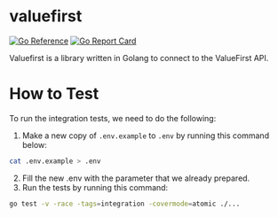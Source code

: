 # valuefirst

[![Go Reference](https://pkg.go.dev/badge/github.com/flip-id/valuefirst.svg)](https://pkg.go.dev/github.com/flip-id/valuefirst)
[![Go Report Card](https://goreportcard.com/badge/github.com/flip-id/valuefirst)](https://goreportcard.com/report/github.com/flip-id/valuefirst)

Valuefirst is a library written in Golang to connect to the ValueFirst API.

# How to Test

To run the integration tests, we need to do the following:
1. Make a new copy of `.env.example` to `.env` by running this command below:
```bash
cat .env.example > .env
```
2. Fill the new .env with the parameter that we already prepared.
3. Run the tests by running this command:
```bash
go test -v -race -tags=integration -covermode=atomic ./...
```